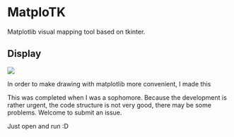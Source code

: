 # MatploTK
Matplotlib visual mapping tool based on tkinter.

## Display
![](http://anatomyx.pro/static/img/chartgenerator.jpg)

In order to make drawing with matplotlib more convenient, I made this

This was completed when I was a sophomore. Because the development is rather urgent, the code structure is not very good, there may be some problems. Welcome to submit an issue.

Just open and run :D
